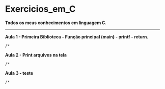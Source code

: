 # Exercicios_em_C
 **Todos os meus conhecimentos em linguagem C.** 
 __________________________________________

**Aula 1 - Primeira Biblioteca - Função principal (main) - printf - return.**

    /* 


**Aula 2 - Print arquivos na tela** 

    /* 


**Aula 3 - teste** 

    /* 



